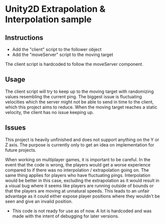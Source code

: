 # Unity2D Extrapolation & Interpolation sample
## Instructions

* Add the "client" script to the follower object
* Add the "moveServer" script to the moving target

The client script is hardcoded to follow the moveServer component.

## Usage

The client script will try to keep up to the moving target with randomizing values resembling the current ping. The biggest issue is fluctuating velocities which the server might not be able to send in time to the client, which this project aims to reduce. 
When the moving target reaches a static velocity, the client has no issue keeping up.

## Issues

This project is heavily unfinished and does not support anything on the Y or Z axis. The purpose is currently only to get an idea on implementation for future projects.

When working on multiplayer games, it is important to be careful. In the event that the code is wrong, the players would get a worse experience compared to if there was no interpolation / extrapolation going on. The same thing applies for players who have fluctuating pings. Interpolation would be better in this case, excluding the extrapolation as it would result in a visual bug where it seems like players are running outside of bounds or that the players are moving at unnatural speeds. This leads to an unfair advantage as it could either expose player positions where they wouldn't be seen and give an invalid position.

* This code is not ready for use as of now. A lot is hardcoded and was made with the intent of debugging for later versions.
